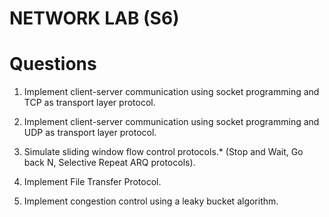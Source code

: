 # NETWORK LAB (S6)
# Questions

1. Implement client-server communication using socket programming and TCP as
transport layer protocol.

2. Implement client-server communication using socket programming and UDP as
transport layer protocol.

3. Simulate sliding window flow control protocols.* (Stop and Wait, Go back N,
Selective Repeat ARQ protocols).

4. Implement File Transfer Protocol.
5. Implement congestion control using a leaky bucket algorithm.
